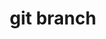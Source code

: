 ---
title: git branch
description: Create a new branch in a git repository
weight: 30
lastmod: 2021-09-05T10:23:30-09:00
draft: false
vimeo: 
emoji: 🌲
video_length: 2:00
chapter_start: Collaboration 
---